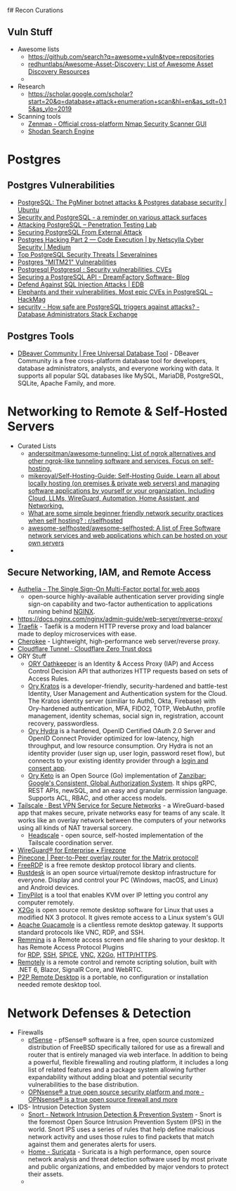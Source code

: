 f# Recon Curations
## Vuln Stuff
- Awesome lists
	- https://github.com/search?q=awesome+vuln&type=repositories
	- [redhuntlabs/Awesome-Asset-Discovery: List of Awesome Asset Discovery Resources](https://github.com/redhuntlabs/Awesome-Asset-Discovery) 
	- 
- Research
	- https://scholar.google.com/scholar?start=20&q=database+attack+enumeration+scan&hl=en&as_sdt=0,15&as_ylo=2019 
- Scanning tools
	- [Zenmap - Official cross-platform Nmap Security Scanner GUI](https://nmap.org/zenmap/) 
	- [Shodan Search Engine](https://www.shodan.io/) 
# Postgres
## Postgres Vulnerabilities
- [PostgreSQL: The PgMiner botnet attacks & Postgres database security | Ubuntu](https://ubuntu.com/blog/postgresql-security-the-pgminer-botnet-attacks-explained) 
- [Security and PostgreSQL - a reminder on various attack surfaces](https://www.cybertec-postgresql.com/en/secure-postgresql-a-reminder-on-various-attack-surfaces/)
- [Attacking PostgreSQL – Penetration Testing Lab](https://pentestlab.blog/2012/04/13/attacking-postgresql/) 
- [Securing PostgreSQL From External Attack](https://momjian.us/main/writings/pgsql/securing.pdf) 
- [Postgres Hacking Part 2 — Code Execution | by Netscylla Cyber Security | Medium](https://medium.com/@netscylla/postgres-hacking-part-2-code-execution-687d24ad2082) 
- [Top PostgreSQL Security Threats | Severalnines](https://severalnines.com/blog/top-postgresql-security-threats/) 
- [Postgres "MITM21" Vulnerabilities](https://www.enterprisedb.com/blog/postgres-mitm21-vulnerabilities) 
- [Postgresql Postgresql : Security vulnerabilities, CVEs](https://www.cvedetails.com/vulnerability-list/vendor_id-336/product_id-575/Postgresql-Postgresql.html) 
- [Securing a PostgreSQL API - DreamFactory Software- Blog](https://blog.dreamfactory.com/securing-a-postgresql-api/) 
- [Defend Against SQL Injection Attacks | EDB](https://www.enterprisedb.com/blog/defend-against-sql-injection-attacks) 
- [Elephants and their vulnerabilities. Most epic CVEs in PostgreSQL – HackMag](https://hackmag.com/security/postgresql-cve-history/) 
- [security - How safe are PostgreSQL triggers against attacks? - Database Administrators Stack Exchange](https://dba.stackexchange.com/questions/239215/how-safe-are-postgresql-triggers-against-attacks) 
## Postgres Tools
- [DBeaver Community | Free Universal Database Tool](https://dbeaver.io/) - DBeaver Community is a free cross-platform database tool for developers, database administrators, analysts, and everyone working with data. It supports all popular SQL databases like MySQL, MariaDB, PostgreSQL, SQLite, Apache Family, and more.
# Networking to Remote & Self-Hosted Servers
- Curated Lists
	- [anderspitman/awesome-tunneling: List of ngrok alternatives and other ngrok-like tunneling software and services. Focus on self-hosting.](https://github.com/anderspitman/awesome-tunneling) 
	- [mikeroyal/Self-Hosting-Guide: Self-Hosting Guide. Learn all about locally hosting (on premises & private web servers) and managing software applications by yourself or your organization. Including Cloud, LLMs, WireGuard, Automation, Home Assistant, and Networking.](https://github.com/mikeroyal/Self-Hosting-Guide#vpn) 
	- [What are some simple beginner friendly network security practices when self hosting? : r/selfhosted](https://www.reddit.com/r/selfhosted/comments/13tkkyt/what_are_some_simple_beginner_friendly_network/) 
	- [awesome-selfhosted/awesome-selfhosted: A list of Free Software network services and web applications which can be hosted on your own servers](https://github.com/awesome-selfhosted/awesome-selfhosted) 
- 
## Secure Networking, IAM, and Remote Access
- [Authelia - The Single Sign-On Multi-Factor portal for web apps](https://www.authelia.com/) 
	- open-source highly-available authentication server providing single sign-on capability and two-factor authentication to applications running behind [NGINX](https://nginx.org/en/).
- https://docs.nginx.com/nginx/admin-guide/web-server/reverse-proxy/ 
- [Traefik](https://traefik.io/) - Taefik is a modern HTTP reverse proxy and load balancer made to deploy microservices with ease.
- [Cherokee](https://cherokee-project.com/) - Lightweight, high-performance web server/reverse proxy.
- [Cloudflare Tunnel · Cloudflare Zero Trust docs](https://developers.cloudflare.com/cloudflare-one/connections/connect-networks/)
- ORY Stuff
	- [ORY Oathkeeper](https://github.com/ory/oathkeeper) is an Identity & Access Proxy (IAP) and Access Control Decision API that authorizes HTTP requests based on sets of Access Rules.
	- [Ory Kratos](https://github.com/ory/kratos) is a developer-friendly, security-hardened and battle-test Identity, User Management and Authentication system for the Cloud. The Kratos identity server (similiar to Auth0, Okta, Firebase) with Ory-hardened authentication, MFA, FIDO2, TOTP, WebAuthn, profile management, identity schemas, social sign in, registration, account recovery, passwordless.
	- [Ory Hydra](https://github.com/ory/hydra) is a hardened, OpenID Certified OAuth 2.0 Server and OpenID Connect Provider optimized for low-latency, high throughput, and low resource consumption. Ory Hydra is not an identity provider (user sign up, user login, password reset flow), but connects to your existing identity provider through a [login and consent app](https://www.ory.sh/docs/hydra/oauth2#authenticating-users-and-requesting-consent).
	- [Ory Keto](https://github.com/ory/keto) is an Open Source (Go) implementation of [Zanzibar: Google's Consistent, Global Authorization System](https://research.google/pubs/pub48190/). It ships gRPC, REST APIs, newSQL, and an easy and granular permission language. Supports ACL, RBAC, and other access models.
- [Tailscale · Best VPN Service for Secure Networks](https://tailscale.com/) - a WireGuard-based app that makes secure, private networks easy for teams of any scale. It works like an overlay network between the computers of your networks using all kinds of NAT traversal sorcery.
	- [Headscale](https://github.com/juanfont/headscale) - open source, self-hosted implementation of the Tailscale coordination server.
- [WireGuard® for Enterprise • Firezone](https://www.firezone.dev/) 
- [Pinecone | Peer-to-Peer overlay router for the Matrix protocol!](https://matrix-org.github.io/pinecone/) 
- [FreeRDP](https://github.com/FreeRDP/FreeRDP) is a free remote desktop protocol library and clients.
- [Rustdesk](https://rustdesk.com/) is an open source virtual/remote desktop infrastructure for everyone. Display and control your PC (Windows, macOS, and Linux) and Android devices.
- [TinyPilot](https://tinypilotkvm.com/) is a tool that enables KVM over IP letting you control any computer remotely.
- [X2Go](https://wiki.x2go.org/) is open source remote desktop software for Linux that uses a modified NX 3 protocol. It gives remote access to a Linux system's GUI
- [Apache Guacamole](https://guacamole.apache.org/) is a clientless remote desktop gateway. It supports standard protocols like VNC, RDP, and SSH.
- [Remmina](https://remmina.org/) is a Remote access screen and file sharing to your desktop. It has Remote Access Protocol Plugins for [RDP](https://remmina.org/remmina-rdp/), [SSH](https://remmina.org/remmina-ssh/), [SPICE](https://remmina.org/remmina-spice/), [VNC](https://remmina.org/remmina-vnc/), [X2Go](https://remmina.org/remmina-x2go/), [HTTP/HTTPS](https://remmina.org/remmina-www/).
- [Remotely](https://github.com/immense/Remotely) is a remote control and remote scripting solution, built with .NET 6, Blazor, SignalR Core, and WebRTC.
- [P2P Remote Desktop](https://github.com/miroslavpejic85/p2p) is a portable, no configuration or installation needed remote desktop tool.
# Network Defenses & Detection
- Firewalls
	- [pfSense](https://www.pfsense.org/about-pfsense/) - pfSense® software is a free, open source customized distribution of FreeBSD specifically tailored for use as a firewall and router that is entirely managed via web interface. In addition to being a powerful, flexible firewalling and routing platform, it includes a long list of related features and a package system allowing further expandability without adding bloat and potential security vulnerabilities to the base distribution.
	- [OPNsense® a true open source security platform and more - OPNsense® is a true open source firewall and more](https://opnsense.org/) 
- IDS- Intrusion Detection System
	- [Snort - Network Intrusion Detection & Prevention System](https://www.snort.org/) - Snort is the foremost Open Source Intrusion Prevention System (IPS) in the world. Snort IPS uses a series of rules that help define malicious network activity and uses those rules to find packets that match against them and generates alerts for users.
	- [Home - Suricata](https://suricata.io/) - Suricata is a high performance, open source network analysis and threat detection software used by most private and public organizations, and embedded by major vendors to protect their assets.
	- 